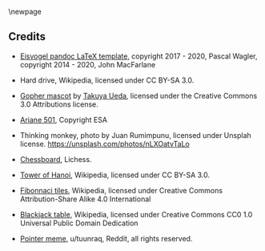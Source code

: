 \newpage
## Credits

* [Eisvogel pandoc LaTeX template](https://github.com/Wandmalfarbe/pandoc-latex-template), copyright 2017 - 2020, Pascal Wagler, copyright 2014 - 2020, John MacFarlane

* Hard drive, Wikipedia, licensed under CC BY-SA 3.0.

* [Gopher mascot](https://github.com/golang-samples/gopher-vector) by [Takuya Ueda](https://twitter.com/tenntenn), licensed under the Creative Commons 3.0 Attributions license.

* [Ariane 501](https://www.esa.int/ESA_Multimedia/Images/1998/01/Ariane_501_explosion), Copyright ESA

* Thinking monkey, photo by Juan Rumimpunu, licensed under Unsplah license. https://unsplash.com/photos/nLXOatvTaLo

* [Chessboard](https://lichess.org/), Lichess.

* [Tower of Hanoi](https://en.wikipedia.org/wiki/Tower_of_Hanoi#/media/File:Tower_of_Hanoi.jpeg), Wikipedia, licensed under CC BY-SA 3.0.

* [Fibonnaci tiles](https://en.wikipedia.org/wiki/File:34*21-FibonacciBlocks.png), Wikipedia, licensed under Creative Commons Attribution-Share Alike 4.0 International

* [Blackjack table](https://commons.wikimedia.org/wiki/File:Blackjack_game_1.JPG), Wikipedia, licensed under Creative Commons CC0 1.0 Universal Public Domain Dedication

* [Pointer meme](https://www.reddit.com/r/ProgrammerHumor/comments/pyl63q/pointer_pointer_new_pointer/?rdt=40822), u/tuunraq, Reddit, all rights reserved.
